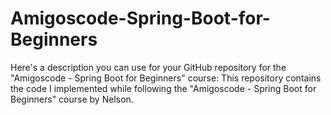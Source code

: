 # Amigoscode-Spring-Boot-for-Beginners
Here's a description you can use for your GitHub repository for the "Amigoscode - Spring Boot for Beginners" course:  This repository contains the code I implemented while following the "Amigoscode - Spring Boot for Beginners" course by Nelson.
